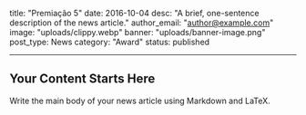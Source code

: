 title: "Premiação 5"
date: 2016-10-04
desc: "A brief, one-sentence description of the news article."
author_email: "author@example.com"
image: "uploads/clippy.webp"
banner: "uploads/banner-image.png"
post_type: News
category: "Award" 
status: published

---

## Your Content Starts Here

Write the main body of your news article using Markdown and LaTeX.